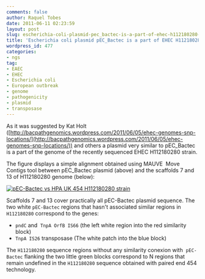 ```yaml
---
comments: false
author: Raquel Tobes
date: 2011-06-11 02:23:59
layout: post
slug: escherichia-coli-plasmid-pec_bactec-is-a-part-of-ehec-h112180280-strain
title: 'Escherichia coli plasmid pEC_Bactec is a part of EHEC H112180280 strain '
wordpress_id: 477
categories:
- ngs
tag:
- EAEC
- EHEC
- Escherichia coli
- European outbreak
- genome
- pathogenicity
- plasmid
- transposase
---
```


As it was suggested by Kat Holt ([http://bacpathgenomics.wordpress.com/2011/06/05/ehec-genomes-snp-locations/](http://bacpathgenomics.wordpress.com/2011/06/05/ehec-genomes-snp-locations/)) and others a plasmid very similar to pEC_Bactec is a part of the genome of the recently sequenced EHEC H112180280 strain.

The figure displays a simple alignment obtained using MAUVE  Move Contigs tool between pEC_Bactec plasmid (above) and the scaffolds 7 and 13 of H112180280 genome (below):

[![pEC-Bactec vs HPA UK 454 H112180280 strain](http://blog.ohnosequences.com/wp-content/uploads/2011/06/pEC_Bactec_vs_UK454_7_9_11_12_13.jpg)](http://blog.ohnosequences.com/2011/06/escherichia-coli-plasmid-pec_bactec-is-a-part-of-ehec-h112180280-strain/pec_bactec_vs_uk454_7_9_11_12_13/)

Scaffolds 7 and 13 cover practically all pEC-Bactec plasmid sequence. The two white `pEC-Bactec` regions that hasn't associated similar regions in `H112180280` correspond to the genes:

- `pndC` and  `TnpA OrfB IS66` (the left white region into the red similarity block)
- `TnpA IS26` transposase (The white patch into the blue block)

The `H112180280` sequence regions without any similarity conexion with  `pEC-Bactec` flanking the two little green blocks correspond to N regions that remain undefined in the `H112180280` sequence obtained with paired end 454 technology.



